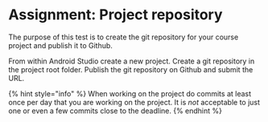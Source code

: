# Assignment: Project repository

The purpose of this test is to create the git repository for your course project and publish it to Github.

From within Android Studio create a new project. Create a git repository in the project root folder. Publish the git repository on Github and submit the URL.

{% hint style="info" %}
When working on the project do commits at least once per day that you are working on the project. It is _not_ acceptable to just one or even a few commits close to the deadline.
{% endhint %}

